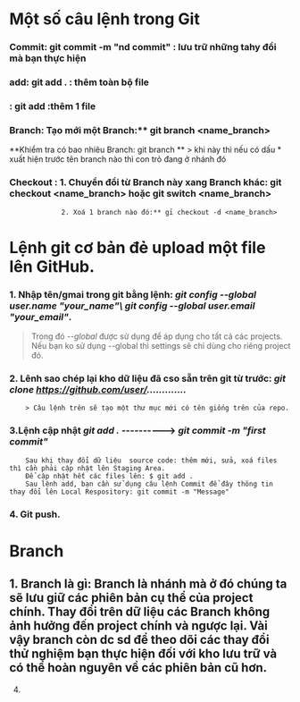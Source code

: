 # Một số câu lệnh trong Git
  ### Commit: git commit -m "nd commit" : lưu trữ những tahy đổi mà bạn thực hiện
  ### add: git add . : thêm toàn bộ file
  ###    : git add <file name> :thêm 1 file
  
  ### Branch:  Tạo mới một Branch:** git branch <name_branch> 
  **Khiểm tra có bao nhiêu Branch: git branch **
    > khi này thì nếu có dấu * xuất hiện trước tên branch nào thì con trỏ đang ở nhánh đó
  ### Checkout : 1. Chuyển đổi từ Branch này xang Branch khác: git checkout <name_branch> hoặc git switch <name_branch>  
                 2. Xoá 1 branch nào đó:** gỉ checkout -d <name_branch>
   
  


# Lệnh git cơ bản đẻ upload một file lên GitHub.



### 1. Nhập tên/gmai trong git bằng lệnh: *git config --global user.name "your_name"\ git config --global user.email "your_email"*.
  > Trong đó *--global* được sử dụng để áp dụng cho tất cả các projects. Nếu bạn ko sử dụng --global thì settings sẽ chỉ dùng cho riêng project đó.
  
  ### 2. Lênh sao chép lại kho dữ liệu đã cso sẵn trên git từ trước: *git clone https://github.com/user/.............*
        > Câu lệnh trên sẽ tạo một thư mục mới có tên giống trên của repo.
  
  ### 3.Lệnh cập nhật *git add .*  ----------> *git commit -m "first commit"*  
        Sau khi thay đổi dữ liệu  source code: thêm mới, sửa, xoá files thì cần phải cập nhật lên Staging Area.
        Để cập nhật hết các files lên: $ git add .      
        Sau lệnh add, bạn cần sử dụng câu lệnh Commit để đây thông tin thay đổi lên Local Respository: git commit -m "Message"
  
  ### 4. Git push.
  
  # Branch 
  ## 1. Branch là gì: Branch là nhánh mà ở đó chúng ta sẽ lưu giữ các phiên bản cụ thể của project chính. Thay đổi trên dữ liệu các Branch không ảnh hưởng đến project chính và ngược lại. Vài vậy branch còn dc sd để theo dõi các thay đổi thử nghiệm bạn thực hiện đối với kho lưu trữ và có thể hoàn nguyên về các phiên bản cũ hơn.
  
  
  4. 
  
         
  
  
 
  
  
  
  
  

